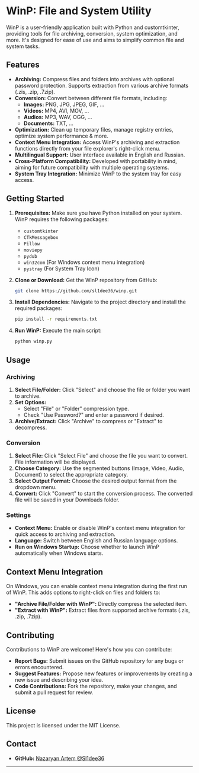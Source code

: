 
# WinP: File and System Utility

WinP is a user-friendly application built with Python and customtkinter, providing tools for file archiving, conversion, system optimization, and more. It's designed for ease of use and aims to simplify common file and system tasks.

## Features

* **Archiving:** Compress files and folders into archives with optional password protection. Supports extraction from various archive formats (.zis, .zip, .7zip).
* **Conversion:** Convert between different file formats, including:
    * **Images:** PNG, JPG, JPEG, GIF, ...
    * **Videos:** MP4, AVI, MOV, ...
    * **Audios:** MP3, WAV, OGG, ...
    * **Documents:** TXT, ...
* **Optimization:** Clean up temporary files, manage registry entries, optimize system performance & more.
* **Context Menu Integration:** Access WinP's archiving and extraction functions directly from your file explorer's right-click menu.
* **Multilingual Support:** User interface available in English and Russian.
* **Cross-Platform Compatibility:** Developed with portability in mind, aiming for future compatibility with multiple operating systems.
* **System Tray Integration:** Minimize WinP to the system tray for easy access.

## Getting Started

1. **Prerequisites:** Make sure you have Python installed on your system. WinP requires the following packages:
    - `customtkinter`
    - `CTkMessagebox`
    - `Pillow`
    - `moviepy`
    - `pydub`
    - `win32com` (For Windows context menu integration)
    - `pystray` (For System Tray Icon)

2. **Clone or Download:** Get the WinP repository from GitHub:

   ```bash 
   git clone https://github.com/sl1dee36/winp.git 
   ```

3. **Install Dependencies:** Navigate to the project directory and install the required packages:

   ```bash
   pip install -r requirements.txt
   ```

4. **Run WinP:** Execute the main script:

   ```bash
   python winp.py
   ```

## Usage

### Archiving

1. **Select File/Folder:** Click "Select" and choose the file or folder you want to archive.
2. **Set Options:** 
    - Select "File" or "Folder" compression type.
    - Check "Use Password?" and enter a password if desired.
3. **Archive/Extract:** Click "Archive" to compress or "Extract" to decompress.

### Conversion

1. **Select File:**  Click "Select File" and choose the file you want to convert. File information will be displayed.
2. **Choose Category:**  Use the segmented buttons (Image, Video, Audio, Document) to select the appropriate category.
3. **Select Output Format:**  Choose the desired output format from the dropdown menu.
4. **Convert:**  Click "Convert" to start the conversion process. The converted file will be saved in your Downloads folder.

### Settings

* **Context Menu:** Enable or disable WinP's context menu integration for quick access to archiving and extraction.
* **Language:** Switch between English and Russian language options.
* **Run on Windows Startup:** Choose whether to launch WinP automatically when Windows starts.

## Context Menu Integration

On Windows, you can enable context menu integration during the first run of WinP. This adds options to right-click on files and folders to:

* **"Archive File/Folder with WinP":** Directly compress the selected item.
* **"Extract with WinP":**  Extract files from supported archive formats (.zis, .zip, .7zip).

## Contributing

Contributions to WinP are welcome! Here's how you can contribute:

* **Report Bugs:** Submit issues on the GitHub repository for any bugs or errors encountered.
* **Suggest Features:**  Propose new features or improvements by creating a new issue and describing your idea.
* **Code Contributions:** Fork the repository, make your changes, and submit a pull request for review.

## License

This project is licensed under the MIT License.

## Contact

* **GitHub:** [Nazaryan Artem @Sl1dee36](https://github.com/Sl1dee36)

---
